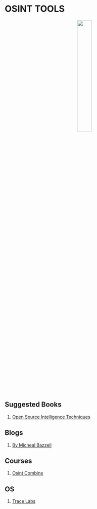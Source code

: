 # OSINT TOOLS

<p align="center">
    <a href="https://osintframework.com/">
        <img src="https://substackcdn.com/image/fetch/w_1456,c_limit,f_webp,q_auto:good,fl_progressive:steep/https%3A%2F%2Fbucketeer-e05bbc84-baa3-437e-9518-adb32be77984.s3.amazonaws.com%2Fpublic%2Fimages%2F27414b7d-4262-4460-8838-cb64122eb2a6_1920x1080.png" width="30%">
    </a>
</p>



## Suggested Books
1. [Open Source Intelligence Techniques](https://books.google.com/books/about/Open_Source_Intelligence_Techniques.html?id=EXNlswEACAAJ&source=kp_cover)


## Blogs
1. [By Micheal Bazzell](https://inteltechniques.com/book1.html)

## Courses
1. [Osint Combine](https://www.osintcombine.com/)

## OS
1. [Trace Labs](https://www.tracelabs.org/initiatives/osint-vm)
